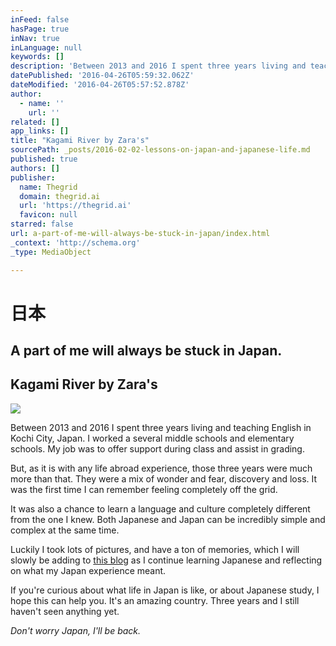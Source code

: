 ```yaml
---
inFeed: false
hasPage: true
inNav: true
inLanguage: null
keywords: []
description: 'Between 2013 and 2016 I spent three years living and teaching English in Kochi City, Japan. I worked a several middle schools and elementary schools. My job was to offer support during class and assist in grading. '
datePublished: '2016-04-26T05:59:32.062Z'
dateModified: '2016-04-26T05:57:52.878Z'
author:
  - name: ''
    url: ''
related: []
app_links: []
title: "Kagami River by Zara's"
sourcePath: _posts/2016-02-02-lessons-on-japan-and-japanese-life.md
published: true
authors: []
publisher:
  name: Thegrid
  domain: thegrid.ai
  url: 'https://thegrid.ai'
  favicon: null
starred: false
url: a-part-of-me-will-always-be-stuck-in-japan/index.html
_context: 'http://schema.org'
_type: MediaObject

---
```

# 日本

## A part of me will always be stuck in Japan.

<article style=""><h1>Kagami River by Zara's</h1><img src="https://s3-us-west-2.amazonaws.com/the-grid-img/p/57bbc97a886571bd96a406ff2484330a72fe966e.png" /></article>

Between 2013 and 2016 I spent three years living and teaching English in Kochi City, Japan. I worked a several middle schools and elementary schools. My job was to offer support during class and assist in grading. 

But, as it is with any life abroad experience, those three years were much more than that. They were a mix of wonder and fear, discovery and loss. It was the first time I can remember feeling completely off the grid. 

It was also a chance to learn a language and culture completely different from the one I knew. Both Japanese and Japan can be incredibly simple and complex at the same time. 

Luckily I took lots of pictures, and have a ton of memories, which I will slowly be adding to [this blog][0] as I continue learning Japanese and reflecting on what my Japan experience meant. 

If you're curious about what life in Japan is like, or about Japanese study, I hope this can help you. It's an amazing country. Three years and I still haven't seen anything yet. 

_Don't worry Japan, I'll be back._

[0]: https://thegrid.ai/japan/